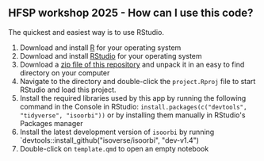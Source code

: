 ## HFSP workshop 2025 - How can I use this code?

The quickest and easiest way is to use RStudio.

 1. Download and install [R](http://cran.rstudio.com/) for your operating system
 1. Download and install [RStudio](http://www.rstudio.com/products/rstudio/download/) for your operating system
 1. Download a [zip file of this repository](/archive/master.zip) and unpack it in an easy to find directory on your computer
 1. Navigate to the directory and double-click the `project.Rproj` file to start RStudio and load this project.
 1. Install the required libraries used by this app by running the following command in the Console in RStudio: `install.packages(c("devtools", "tidyverse", "isoorbi"))` or by installing them manually in RStudio's Packages manager
 1. Install the latest development version of `isoorbi` by running `devtools::install_github("isoverse/isoorbi", "dev-v1.4")
 1. Double-click on `template.qmd` to open an empty notebook
